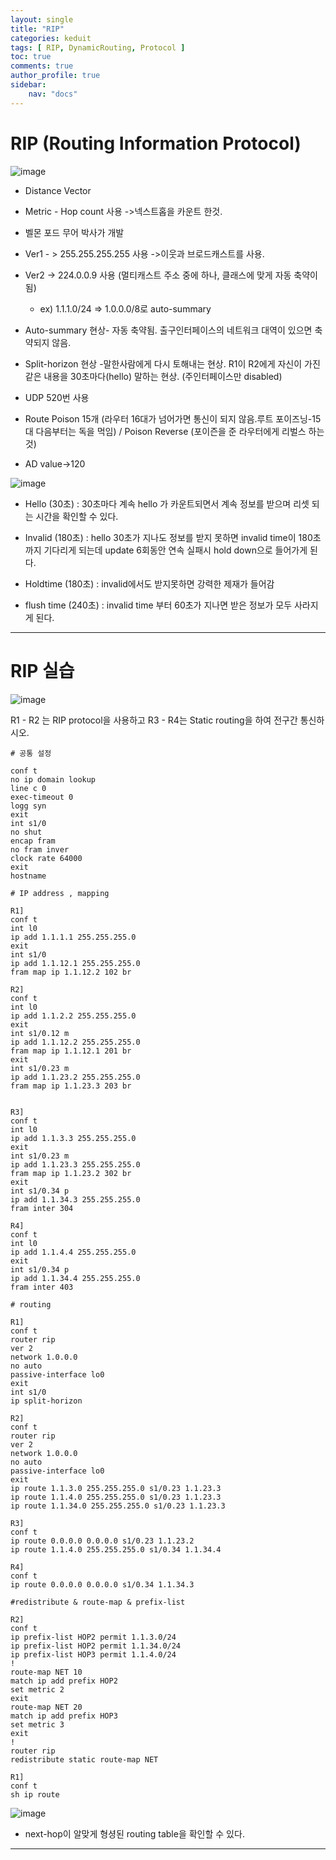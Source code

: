 ```yaml
---
layout: single
title: "RIP"
categories: keduit
tags: [ RIP, DynamicRouting, Protocol ]
toc: true 
comments: true
author_profile: true
sidebar:
    nav: "docs"
---
```


# RIP (Routing Information Protocol)

![image](https://user-images.githubusercontent.com/128279031/229278427-b3592fa3-4c42-4e8d-8042-91e65a4013b9.png)

* Distance Vector


* Metric - Hop count 사용 ->넥스트홉을 카운트 한것.


* 벨몬 포드 무어 박사가 개발


* Ver1 - > 255.255.255.255 사용 ->이웃과 브로드캐스트를 사용.


* Ver2 -> 224.0.0.9 사용 (멀티캐스트 주소 중에 하나, 클래스에 맞게 자동 축약이 됨) 
   * ex) 1.1.1.0/24 => 1.0.0.0/8로 auto-summary

* Auto-summary 현상- 자동 축약됨. 출구인터페이스의 네트워크 대역이 있으면 축약되지 않음.


* Split-horizon 현상 -말한사람에게 다시 토해내는 현상. R1이 R2에게 자신이 가진 같은 내용을 30초마다(hello) 말하는 현상. (주인터페이스만 disabled)


* UDP 520번 사용


* Route Poison 15개 (라우터 16대가 넘어가면 통신이 되지 않음.루트 포이즈닝-15대 다음부터는 독을 먹임) / Poison Reverse (포이즌을 준 라우터에게 리벌스 하는 것)

* AD value->120

![image](https://user-images.githubusercontent.com/128279031/229278773-f88106ee-869d-4ed1-89a2-7849091edafd.png)

* Hello (30초) : 30초마다 계속 hello 가 카운트되면서 계속 정보를 받으며 리셋 되는 시간을 확인할 수 있다.

* Invalid (180초) : hello 30초가 지나도 정보를 받지 못하면 invalid time이 180초까지 기다리게 되는데 update 6회동안 연속 실패시 hold down으로 들어가게 된다.

* Holdtime (180초) : invalid에서도 받지못하면 강력한 제재가 들어감 

* flush time (240초) : invalid time 부터 60초가 지나면 받은 정보가 모두 사라지게 된다.

---

# RIP 실습

![image](https://user-images.githubusercontent.com/128279031/229279515-2d361d7a-fb54-449e-a06e-62652e026178.png)

R1 - R2 는 RIP protocol을 사용하고 R3 - R4는 Static routing을 하여 전구간 통신하시오.

```
# 공통 설정

conf t
no ip domain lookup
line c 0
exec-timeout 0
logg syn
exit
int s1/0
no shut
encap fram
no fram inver
clock rate 64000
exit
hostname 
```

```
# IP address , mapping

R1]
conf t
int l0
ip add 1.1.1.1 255.255.255.0
exit
int s1/0
ip add 1.1.12.1 255.255.255.0
fram map ip 1.1.12.2 102 br

R2]
conf t
int l0
ip add 1.1.2.2 255.255.255.0
exit
int s1/0.12 m
ip add 1.1.12.2 255.255.255.0
fram map ip 1.1.12.1 201 br
exit
int s1/0.23 m
ip add 1.1.23.2 255.255.255.0
fram map ip 1.1.23.3 203 br


R3]
conf t
int l0
ip add 1.1.3.3 255.255.255.0
exit
int s1/0.23 m
ip add 1.1.23.3 255.255.255.0
fram map ip 1.1.23.2 302 br
exit
int s1/0.34 p
ip add 1.1.34.3 255.255.255.0
fram inter 304

R4]
conf t
int l0
ip add 1.1.4.4 255.255.255.0
exit
int s1/0.34 p
ip add 1.1.34.4 255.255.255.0
fram inter 403
```

```
# routing

R1]
conf t
router rip
ver 2
network 1.0.0.0
no auto
passive-interface lo0
exit
int s1/0
ip split-horizon

R2]
conf t
router rip
ver 2
network 1.0.0.0
no auto
passive-interface lo0
exit
ip route 1.1.3.0 255.255.255.0 s1/0.23 1.1.23.3
ip route 1.1.4.0 255.255.255.0 s1/0.23 1.1.23.3
ip route 1.1.34.0 255.255.255.0 s1/0.23 1.1.23.3

R3]
conf t
ip route 0.0.0.0 0.0.0.0 s1/0.23 1.1.23.2
ip route 1.1.4.0 255.255.255.0 s1/0.34 1.1.34.4

R4]
conf t
ip route 0.0.0.0 0.0.0.0 s1/0.34 1.1.34.3
```

```
#redistribute & route-map & prefix-list

R2]
conf t
ip prefix-list HOP2 permit 1.1.3.0/24
ip prefix-list HOP2 permit 1.1.34.0/24
ip prefix-list HOP3 permit 1.1.4.0/24
!
route-map NET 10
match ip add prefix HOP2
set metric 2
exit
route-map NET 20
match ip add prefix HOP3
set metric 3
exit
!
router rip
redistribute static route-map NET

R1]
conf t
sh ip route
```

![image](https://user-images.githubusercontent.com/128279031/229281111-a9713c89-fdaf-4f45-9bda-4f042ba1393f.png)

* next-hop이 알맞게 형셩된 routing table을 확인할 수 있다.

---



